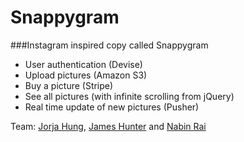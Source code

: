 Snappygram
==========

###Instagram inspired copy called Snappygram

- User authentication (Devise)
- Upload pictures (Amazon S3)
- Buy a picture (Stripe)
- See all pictures (with infinite scrolling from jQuery)
- Real time update of new pictures (Pusher)

Team: [Jorja Hung](https://github.com/jorjahung), [James Hunter](https://github.com/nottheusual) and [Nabin Rai](https://github.com/nabin369)
